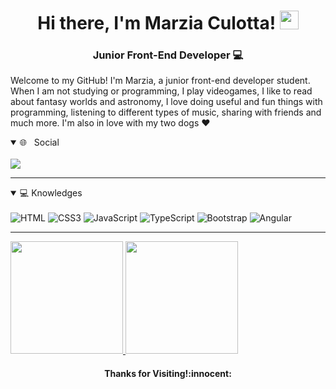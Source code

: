 <h1 align="center">Hi there, I'm Marzia Culotta! <img src="https://raw.githubusercontent.com/MartinHeinz/MartinHeinz/master/wave.gif" width="30px">
 
<h3 align="center">Junior Front-End Developer 💻 </h3>
  
Welcome to my GitHub! I'm Marzia, a junior front-end developer student. When I am not studying or programming, I play videogames, I like to read about fantasy worlds and astronomy, I love doing useful and fun things with programming, listening to different types of music, sharing with friends and much more. I'm also in love with my two dogs ♥

<details open>
  <summary>🌐 &nbsp; Social</summary>
  <br>
  <a href="https://www.linkedin.com/in/marzia-culotta-74a46047/"><img src="https://camo.githubusercontent.com/793b70f7edf0588577e98724e3ceb123447dd1273b03daf4282ff679c0ce38b0/68747470733a2f2f696d672e736869656c64732e696f2f62616467652f6c696e6b6564696e2d3030373742352e7376673f267374796c653d666f722d7468652d6261646765266c6f676f3d6c696e6b6564696e266c6f676f436f6c6f723d7768697465" data-canonical-src="https://img.shields.io/badge/linkedin-0077B5.svg?&amp;style=for-the-badge&amp;logo=linkedin&amp;logoColor=white" style="max-width: 100%;"></a>
</details> 
  <hr>
  
<details open>
  <summary>💻 Knowledges</summary>
  <br>
  <img alt="HTML" src="https://img.shields.io/badge/HTML-239120?style=for-the-badge&amp;logo=html5&amp;logoColor=white" style="max-width: 100%;">
  <img alt="CSS3" src="https://img.shields.io/badge/CSS-239120?&amp;style=for-the-badge&amp;logo=css3&amp;logoColor=white" style="max-width: 100%;">
  <img alt="JavaScript" src="https://img.shields.io/badge/-JavaScript-282C34?style=for-the-badge&amp;logo=javascript" style="max-width: 100%;">
  <img alt="TypeScript" src="https://img.shields.io/badge/-Typescript-282C34?style=for-the-badge&logo=typescript" style="max-width: 100%;">
   <img alt="Bootstrap" src="https://img.shields.io/badge/Bootstrap-563D7C?style=for-the-badge&amp;logo=bootstrap&amp;logoColor=white" style="max-width: 100%;">
  <img alt="Angular" src="https://img.shields.io/badge/-Angular-282C34?style=for-the-badge&logo=angular" style="max-width: 100%;">
</details> 
<hr>
  
<a href="https://github.com/AVS1508">
  <img height="180em" src="https://github-readme-stats.vercel.app/api?username=MarziaCulotta&theme=buefy&show_icons=true" />
  <img height="180em" src="https://github-readme-stats.vercel.app/api/top-langs/?username=MarziaCulotta&theme=buefy&layout=compact" />
</a>    
  
<h4 align="center"> Thanks for Visiting!:innocent:</h4>
